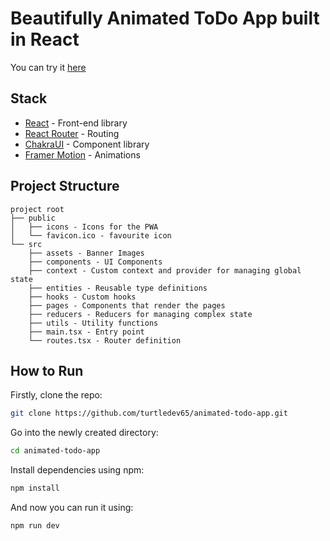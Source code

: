 # Beautifully Animated ToDo App built in React

You can try it [here](https://turtledev65.github.io/animated-todo-app/)

## Stack

- [React](https://react.dev/) - Front-end library
- [React Router](https://reactrouter.com/en/main) - Routing
- [ChakraUI](https://chakra-ui.com/) - Component library
- [Framer Motion](https://www.framer.com/motion/) - Animations

## Project Structure

```
project root
├── public
│   ├── icons - Icons for the PWA
│   └── favicon.ico - favourite icon
└── src
    ├── assets - Banner Images
    ├── components - UI Components
    ├── context - Custom context and provider for managing global state
    ├── entities - Reusable type definitions
    ├── hooks - Custom hooks
    ├── pages - Components that render the pages
    ├── reducers - Reducers for managing complex state
    ├── utils - Utility functions
    ├── main.tsx - Entry point
    └── routes.tsx - Router definition
```

## How to Run

Firstly, clone the repo:

```sh
git clone https://github.com/turtledev65/animated-todo-app.git
```

Go into the newly created directory:

```sh
cd animated-todo-app
```

Install dependencies using npm:

```sh
npm install
```

And now you can run it using:

```sh
npm run dev
```
